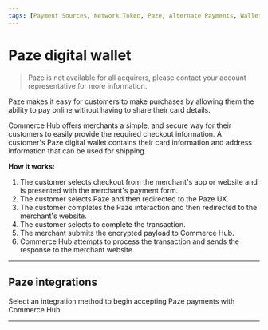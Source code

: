 ```yaml
---
tags: [Payment Sources, Network Token, Paze, Alternate Payments, Wallet, Online]
---
```


# Paze digital wallet

<!-- theme: danger -->
> Paze is not available for all acquirers, please contact your account representative for more information.

Paze makes it easy for customers to make purchases by allowing them the ability to pay online without having to share their card details.

Commerce Hub offers merchants a simple, and secure way for their customers to easily provide the required checkout information. A customer's Paze digital wallet contains their card information and address information that can be used for shipping.

**How it works:**

1. The customer selects checkout from the merchant's app or website and is presented with the merchant's payment form.
2. The customer selects Paze and then redirected to the Paze UX.
3. The customer completes the Paze interaction and then redirected to the merchant's website.
4. The customer selects to complete the transaction.
5. The merchant submits the encrypted payload to Commerce Hub.
6. Commerce Hub attempts to process the transaction and sends the response to the merchant website.

---

## Paze integrations

Select an integration method to begin accepting Paze payments with Commerce Hub.

<!-- type: row -->

<!-- type: card
title: Checkout
description: Use Commerce Hub's Checkout SDK to include Paze as a payment option.
link: ?path=docs/Resources/Guides/Payment-Sources/Paze/Paze-Checkout.md
-->

<!-- type: row-end -->

---
